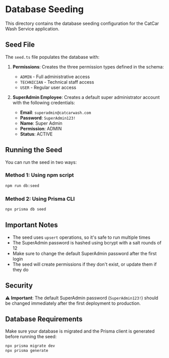 # Database Seeding

This directory contains the database seeding configuration for the CatCar Wash Service application.

## Seed File

The `seed.ts` file populates the database with:

1. **Permissions**: Creates the three permission types defined in the schema:
   - `ADMIN` - Full administrative access
   - `TECHNICIAN` - Technical staff access
   - `USER` - Regular user access

2. **SuperAdmin Employee**: Creates a default super administrator account with the following credentials:
   - **Email**: `superadmin@catcarwash.com`
   - **Password**: `SuperAdmin123!`
   - **Name**: Super Admin
   - **Permission**: ADMIN
   - **Status**: ACTIVE

## Running the Seed

You can run the seed in two ways:

### Method 1: Using npm script
```bash
npm run db:seed
```

### Method 2: Using Prisma CLI
```bash
npx prisma db seed
```

## Important Notes

- The seed uses `upsert` operations, so it's safe to run multiple times
- The SuperAdmin password is hashed using bcrypt with a salt rounds of 12
- Make sure to change the default SuperAdmin password after the first login
- The seed will create permissions if they don't exist, or update them if they do

## Security

⚠️ **Important**: The default SuperAdmin password (`SuperAdmin123!`) should be changed immediately after the first deployment to production.

## Database Requirements

Make sure your database is migrated and the Prisma client is generated before running the seed:

```bash
npx prisma migrate dev
npx prisma generate
```
